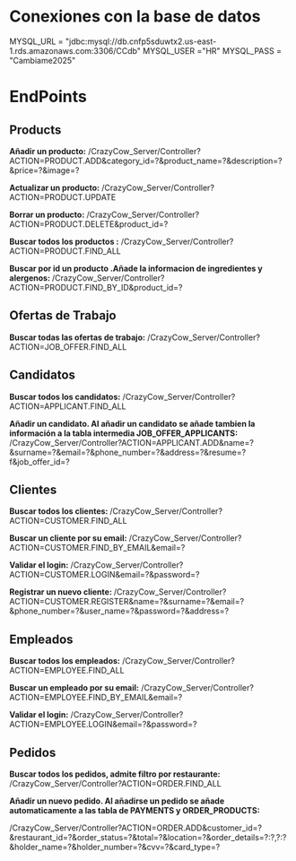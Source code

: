 <h1>Conexiones con la base de datos</h1>
<p>
MYSQL_URL = "jdbc:mysql://db.cnfp5sduwtx2.us-east-1.rds.amazonaws.com:3306/CCdb"
MYSQL_USER ="HR"
MYSQL_PASS = "Cambiame2025"
</p>

<h1>EndPoints</h1>

<h2>Products</h2>

<p>

<b>Añadir un producto:</b> /CrazyCow_Server/Controller?ACTION=PRODUCT.ADD&category_id=?&product_name=?&description=?&price=?&image=?

<b>Actualizar un producto:</b> /CrazyCow_Server/Controller?ACTION=PRODUCT.UPDATE

<b>Borrar un producto:</b> /CrazyCow_Server/Controller?ACTION=PRODUCT.DELETE&product_id=?

<b>Buscar todos los productos :</b> /CrazyCow_Server/Controller?ACTION=PRODUCT.FIND_ALL

<b>Buscar por id un producto .Añade la informacion de ingredientes y alergenos: </b>/CrazyCow_Server/Controller?ACTION=PRODUCT.FIND_BY_ID&product_id=?

</p>

<h2>Ofertas de Trabajo</h2>

<p>

<b>Buscar todas las ofertas de trabajo:</b> /CrazyCow_Server/Controller?ACTION=JOB_OFFER.FIND_ALL

</p>


<h2>Candidatos</h2>

<p>

<b>Buscar todos los candidatos:</b> /CrazyCow_Server/Controller?ACTION=APPLICANT.FIND_ALL

<b>Añadir un candidato. Al añadir un candidato se añade tambien la información a la tabla intermedia JOB_OFFER_APPLICANTS:</b> /CrazyCow_Server/Controller?ACTION=APPLICANT.ADD&name=?&surname=?&email=?&phone_number=?&address=?&resume=?f&job_offer_id=?

</p>


<h2>Clientes</h2>

<p>

<b>Buscar todos los clientes: </b>/CrazyCow_Server/Controller?ACTION=CUSTOMER.FIND_ALL

<b>Buscar un cliente por su email:</b> /CrazyCow_Server/Controller?ACTION=CUSTOMER.FIND_BY_EMAIL&email=?

<b>Validar el login:</b> /CrazyCow_Server/Controller?ACTION=CUSTOMER.LOGIN&email=?&password=?

<b>Registrar un nuevo cliente: </b>/CrazyCow_Server/Controller?ACTION=CUSTOMER.REGISTER&name=?&surname=?&email=?&phone_number=?&user_name=?&password=?&address=?


</p>

<h2>Empleados</h2>

<p>

<b>Buscar todos los empleados:</b> /CrazyCow_Server/Controller?ACTION=EMPLOYEE.FIND_ALL

<b>Buscar un empleado por su email:</b> /CrazyCow_Server/Controller?ACTION=EMPLOYEE.FIND_BY_EMAIL&email=?

<b>Validar el login:</b> /CrazyCow_Server/Controller?ACTION=EMPLOYEE.LOGIN&email=?&password=?


</p>

<h2>Pedidos</h2>

<p>

<b>Buscar todos los pedidos, admite filtro por restaurante:</b> /CrazyCow_Server/Controller?ACTION=ORDER.FIND_ALL

<b>Añadir un nuevo pedido. Al añadirse un pedido se añade automaticamente  a las tabla de PAYMENTS y ORDER_PRODUCTS: </b>

/CrazyCow_Server/Controller?ACTION=ORDER.ADD&customer_id=?&restaurant_id=?&order_status=?&total=?&location=?&order_details=?:?,?:?&holder_name=?&holder_number=?&cvv=?&card_type=?

</p>
